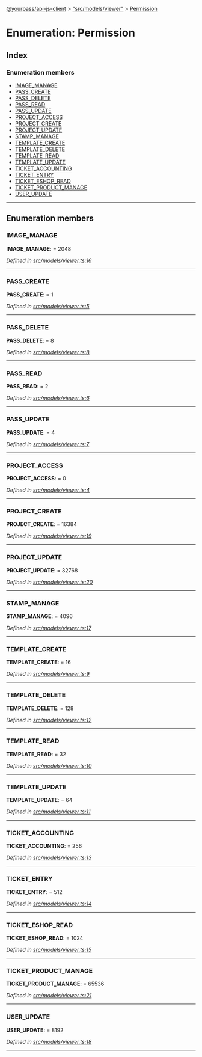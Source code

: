 [@yourpass/api-js-client](../README.md) > ["src/models/viewer"](../modules/_src_models_viewer_.md) > [Permission](../enums/_src_models_viewer_.permission.md)

# Enumeration: Permission

## Index

### Enumeration members

* [IMAGE_MANAGE](_src_models_viewer_.permission.md#image_manage)
* [PASS_CREATE](_src_models_viewer_.permission.md#pass_create)
* [PASS_DELETE](_src_models_viewer_.permission.md#pass_delete)
* [PASS_READ](_src_models_viewer_.permission.md#pass_read)
* [PASS_UPDATE](_src_models_viewer_.permission.md#pass_update)
* [PROJECT_ACCESS](_src_models_viewer_.permission.md#project_access)
* [PROJECT_CREATE](_src_models_viewer_.permission.md#project_create)
* [PROJECT_UPDATE](_src_models_viewer_.permission.md#project_update)
* [STAMP_MANAGE](_src_models_viewer_.permission.md#stamp_manage)
* [TEMPLATE_CREATE](_src_models_viewer_.permission.md#template_create)
* [TEMPLATE_DELETE](_src_models_viewer_.permission.md#template_delete)
* [TEMPLATE_READ](_src_models_viewer_.permission.md#template_read)
* [TEMPLATE_UPDATE](_src_models_viewer_.permission.md#template_update)
* [TICKET_ACCOUNTING](_src_models_viewer_.permission.md#ticket_accounting)
* [TICKET_ENTRY](_src_models_viewer_.permission.md#ticket_entry)
* [TICKET_ESHOP_READ](_src_models_viewer_.permission.md#ticket_eshop_read)
* [TICKET_PRODUCT_MANAGE](_src_models_viewer_.permission.md#ticket_product_manage)
* [USER_UPDATE](_src_models_viewer_.permission.md#user_update)

---

## Enumeration members

<a id="image_manage"></a>

###  IMAGE_MANAGE

**IMAGE_MANAGE**:  = 2048

*Defined in [src/models/viewer.ts:16](https://github.com/yourpass/yourpass-api-js-client/blob/2b1e25c/src/models/viewer.ts#L16)*

___
<a id="pass_create"></a>

###  PASS_CREATE

**PASS_CREATE**:  = 1

*Defined in [src/models/viewer.ts:5](https://github.com/yourpass/yourpass-api-js-client/blob/2b1e25c/src/models/viewer.ts#L5)*

___
<a id="pass_delete"></a>

###  PASS_DELETE

**PASS_DELETE**:  = 8

*Defined in [src/models/viewer.ts:8](https://github.com/yourpass/yourpass-api-js-client/blob/2b1e25c/src/models/viewer.ts#L8)*

___
<a id="pass_read"></a>

###  PASS_READ

**PASS_READ**:  = 2

*Defined in [src/models/viewer.ts:6](https://github.com/yourpass/yourpass-api-js-client/blob/2b1e25c/src/models/viewer.ts#L6)*

___
<a id="pass_update"></a>

###  PASS_UPDATE

**PASS_UPDATE**:  = 4

*Defined in [src/models/viewer.ts:7](https://github.com/yourpass/yourpass-api-js-client/blob/2b1e25c/src/models/viewer.ts#L7)*

___
<a id="project_access"></a>

###  PROJECT_ACCESS

**PROJECT_ACCESS**:  = 0

*Defined in [src/models/viewer.ts:4](https://github.com/yourpass/yourpass-api-js-client/blob/2b1e25c/src/models/viewer.ts#L4)*

___
<a id="project_create"></a>

###  PROJECT_CREATE

**PROJECT_CREATE**:  = 16384

*Defined in [src/models/viewer.ts:19](https://github.com/yourpass/yourpass-api-js-client/blob/2b1e25c/src/models/viewer.ts#L19)*

___
<a id="project_update"></a>

###  PROJECT_UPDATE

**PROJECT_UPDATE**:  = 32768

*Defined in [src/models/viewer.ts:20](https://github.com/yourpass/yourpass-api-js-client/blob/2b1e25c/src/models/viewer.ts#L20)*

___
<a id="stamp_manage"></a>

###  STAMP_MANAGE

**STAMP_MANAGE**:  = 4096

*Defined in [src/models/viewer.ts:17](https://github.com/yourpass/yourpass-api-js-client/blob/2b1e25c/src/models/viewer.ts#L17)*

___
<a id="template_create"></a>

###  TEMPLATE_CREATE

**TEMPLATE_CREATE**:  = 16

*Defined in [src/models/viewer.ts:9](https://github.com/yourpass/yourpass-api-js-client/blob/2b1e25c/src/models/viewer.ts#L9)*

___
<a id="template_delete"></a>

###  TEMPLATE_DELETE

**TEMPLATE_DELETE**:  = 128

*Defined in [src/models/viewer.ts:12](https://github.com/yourpass/yourpass-api-js-client/blob/2b1e25c/src/models/viewer.ts#L12)*

___
<a id="template_read"></a>

###  TEMPLATE_READ

**TEMPLATE_READ**:  = 32

*Defined in [src/models/viewer.ts:10](https://github.com/yourpass/yourpass-api-js-client/blob/2b1e25c/src/models/viewer.ts#L10)*

___
<a id="template_update"></a>

###  TEMPLATE_UPDATE

**TEMPLATE_UPDATE**:  = 64

*Defined in [src/models/viewer.ts:11](https://github.com/yourpass/yourpass-api-js-client/blob/2b1e25c/src/models/viewer.ts#L11)*

___
<a id="ticket_accounting"></a>

###  TICKET_ACCOUNTING

**TICKET_ACCOUNTING**:  = 256

*Defined in [src/models/viewer.ts:13](https://github.com/yourpass/yourpass-api-js-client/blob/2b1e25c/src/models/viewer.ts#L13)*

___
<a id="ticket_entry"></a>

###  TICKET_ENTRY

**TICKET_ENTRY**:  = 512

*Defined in [src/models/viewer.ts:14](https://github.com/yourpass/yourpass-api-js-client/blob/2b1e25c/src/models/viewer.ts#L14)*

___
<a id="ticket_eshop_read"></a>

###  TICKET_ESHOP_READ

**TICKET_ESHOP_READ**:  = 1024

*Defined in [src/models/viewer.ts:15](https://github.com/yourpass/yourpass-api-js-client/blob/2b1e25c/src/models/viewer.ts#L15)*

___
<a id="ticket_product_manage"></a>

###  TICKET_PRODUCT_MANAGE

**TICKET_PRODUCT_MANAGE**:  = 65536

*Defined in [src/models/viewer.ts:21](https://github.com/yourpass/yourpass-api-js-client/blob/2b1e25c/src/models/viewer.ts#L21)*

___
<a id="user_update"></a>

###  USER_UPDATE

**USER_UPDATE**:  = 8192

*Defined in [src/models/viewer.ts:18](https://github.com/yourpass/yourpass-api-js-client/blob/2b1e25c/src/models/viewer.ts#L18)*

___

